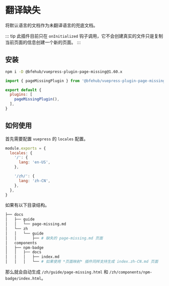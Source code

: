 # 翻译缺失

将默认语言的文档作为未翻译语言的兜底文档。

::: tip
此插件目前只在 `onInitialized` 钩子调用，它不会创建真实的文件只是复制当前页面的信息创建一个新的页面。
:::

## 安装

```sh
npm i -D @bfehub/vuepress-plugin-page-missing@1.60.x
```

```js
import { pageMissingPlugin } from '@bfehub/vuepress-plugin-page-missing'

export default {
  plugins: [
    pageMissingPlugin(),
  ],
}
```

## 如何使用

首先需要配置 `vuepress` 的 `locales` 配置。

```js
module.exports = {
  locales: {
    '/': {
      lang: 'en-US',
    },

    '/zh/': {
      lang: 'zh-CN',
    },
  },
}
```

如果有以下目录结构。

```sh
├── docs
│   ├── guide
│   │   └── page-missing.md
│   └── zh
│   │   └── guide
│   │       ├── # 缺失的 page-missing.md 页面
│   components
│   ├── npm-badge
│   │   ├── docs
│   │   │   ├── index.md
│   │   │   └── # 如果使用 *页面映射* 插件同样支持生成 index.zh-CN.md 页面
```

那么就会自动生成 `/zh/guide/page-missing.html` 和 `/zh/components/npm-badge/index.html`。
